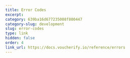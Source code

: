 ```yaml
---
title: Error Codes
excerpt: 
category: 639ba16d677235008f800447
category-slug: development
slug: error-codes
type: link
hidden: false
order: 4
link_url: https://docs.voucherify.io/reference/errors
---
```

